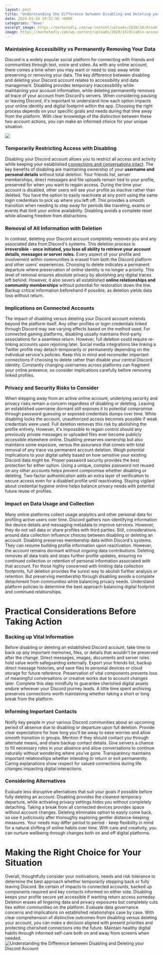 ```yaml
---
layout: post
title: "Understanding the Difference between Disabling and Deleting your Discord Account"
date: 2024-01-24 19:52:56 +0000
categories: "News"
excerpt_image: https://marketedly.com/wp-content/uploads/2020/10/disable-account-discord.png
image: https://marketedly.com/wp-content/uploads/2020/10/disable-account-discord.png
---
```


### Maintaining Accessibility vs Permanently Removing Your Data
Discord is a widely popular social platform for connecting with friends and communities through text, voice and video. As with any online account, there comes a time when you may want or need to step away while preserving or removing your data. The key difference between disabling and deleting your Discord account relates to accessibility and data management. Disabling provides temporary inaccessibility while maintaining your account information, while deleting permanently removes all trace of your account from Discord's servers. 
When considering pausing or leaving Discord, it's important to understand how each option impacts your online identity and digital footprint within the app. Choosing the right process depends on your specific goals and needs during that time away from the platform. With clear knowledge of the distinction between these two account actions, you can make an informed choice for your unique situation.

![](https://www.wiredbolt.com/wp-content/uploads/2022/09/disabling-discord-account-vs-deleting-discord-account-difference-featured.jpg)
### Temporarily Restricting Access with Disabling
Disabling your Discord account allows you to restrict all access and activity while keeping your established [connections and conversations intact](https://fistore.mysenprints.com/collection/aldinger). The key benefits of disabling are maintaining ownership of your **username and personal details** without total deletion. Your friends list, server memberships, direct messages and file uploads remain tied to your profile, preserved for when you want to regain access. 
During the time your account is disabled, other users will see your profile as inactive rather than deleted. You have the option to easily reactivate at any point using the same login credentials to pick up where you left off. This provides a smooth transition when needing to step away for periods like traveling, exams or events that limit your online availability. Disabling avoids a complete reset while allowing freedom from distractions.
### Removal of All Information with Deletion 
In contrast, deleting your Discord account completely removes you and any associated data from Discord's systems. This deletion process is **irreversible - once initiated, you lose all ability to retrieve your account details, messages or server roles.** Every aspect of your profile and involvement within communities is erased from both the Discord platform and other users' experiences.
Choosing to delete indicates a permanent departure where preservation of online identity is no longer a priority. This level of removal ensures absolute privacy by abolishing any digital traces left behind. However, it also severs all established **online relationships and community memberships** without potential for restoration down the line. Backup critical information beforehand if possible, as deletion yields data loss without return.
### Implications on Connected Accounts
The impact of disabling versus deleting your Discord account extends beyond the platform itself. Any other profiles or login credentials linked through Discord may see varying effects based on the method used. For connected gaming platforms, disabling usually maintains third-party associations for a seamless return. However, full deletion could require re-linking accounts upon rejoining later. 
Social media integrations like linking a Twitter profile may detach temporarily or permanently depending on the individual service's policies. Keep this in mind and reconsider important connections if choosing to delete rather than disable your central Discord identity. Constantly changing usernames across platforms can fragment your online presence, so consider implications carefully before removing linked profiles.
### Privacy and Security Risks to Consider  
When stepping away from an active online account, underlying security and privacy risks remain a concern regardless of disabling or deleting. Leaving an established username dormant still exposes it to potential compromise through password guessing or exposed credentials dumps over time. While disabling locks the account, unauthorized access becomes possible if weak credentials were used. 
Full deletion removes this risk by abolishing the profile entirely. However, it's impossible to regain control should any previously private messages or uploaded files ever become publicly accessible elsewhere online. Disabling preserves ownership but also maintains some exposure, versus the assurance that comes with total removal of any trace via permanent account deletion. Weigh potential implications to your digital safety based on how sensitive your existing Discord data might be.
Proper password security provides the best protection for either option. Using a unique, complex password not reused on any other accounts helps prevent compromise whether disabling or deleting. Two-factor authentication adds an extra layer of verification to secure access even for a disabled profile until reactivating. Staying vigilant about credential hygiene online helps balance privacy needs with potential future reuse of profiles.
### Impact on Data Usage and Collection 
Many online platforms collect usage analytics and other personal data for profiling active users over time. Discord gathers non-identifying information like device details and messaging metadata to improve services. However, they do not sell data or share profiles with third parties. Still, considerations around data collection influence choices between disabling or deleting an account. 
Disabling preserves membership data within Discord's systems. They can resume building profile information upon reactivation. However, the account remains dormant without ongoing data contributions. Deleting removes all data trails and stops further profile updates, ensuring no continued collection or retention of personal information associated with that account. 
For those highly concerned with limiting data collection footprints, full deletion provides the surest way to abolish further analysis or retention. But preserving membership through disabling avoids a complete detachment from communities while balancing privacy needs. Understand platform policies to determine the best approach balancing digital footprint and continued relationships.
# Practical Considerations Before Taking Action
### Backing up Vital Information
Before disabling or deleting an established Discord account, take time to back up any important memories, files, or details that wouldn't be preserved after the change. Direct messages, images, documents and server roles hold value worth safeguarding externally. Export your friends list, backup direct message histories, and save files to personal devices or cloud storage for future reference. 
Preservation of vital components prevents loss of meaningful conversations or creative works due to account changes later. Complete this step mindfully to guarantee cherished digital assets endure wherever your Discord journey leads. A little time spent archiving preserves connections worth maintaining whether taking a short or long break from the platform.
### Informing Important Contacts 
Notify key people in your various Discord communities about an upcoming period of absence due to disabling or departure upon full deletion. Provide clear expectations for how long you'll be away to ease worries and allow smooth transition in groups. Mention if they should contact you through alternate means, and share backup contact details. 
Give servers a chance to fill necessary roles in your absence and allow conversations to continue naturally without wondering where you've gone. Transparency maintains important relationships whether intending to return or exit permanently. Caring explanations show respect for valued connections during life changes impacting digital interactions.
### Considering Alternatives 
Evaluate less disruptive alternatives that suit your goals if possible before fully deleting an account. Disabling provides the cleanest temporary departure, while activating privacy settings hides you without completely detaching. Taking a break from all connected devices provides space without account changes. 
Deleting eliminates option to easily come back, so use it judiciously after thoroughly exploring gentler distance-keeping measures. Your needs may differ period to period - keep flexibility in mind for a natural shifting of online habits over time. With care and creativity, you can nurture wellbeing through changes both on and off digital platforms.
# Making the Right Choice for Your Situation
Overall, thoughtfully consider your motivations, needs and risk tolerance to determine the best approach whether temporarily stepping back or fully leaving Discord. Be certain of impacts to connected accounts, backed up components required and key contacts informed on either side. 
Disabling keeps your profile secure yet accessible if wanting return access someday. Deletion erases all lingering data and privacy exposures but completely cuts ties within communities on the platform. Evaluate data governance concerns and implications on established relationships case by case. 
With clear comprehension of distinctive outcomes from disabling versus deleting your account, you can make a decision aligned with present priorities and protecting cherished connections into the future. Maintain healthy digital habits through informed self-care both on and away from screens when needed.
![Understanding the Difference between Disabling and Deleting your Discord Account](https://marketedly.com/wp-content/uploads/2020/10/disable-account-discord.png)